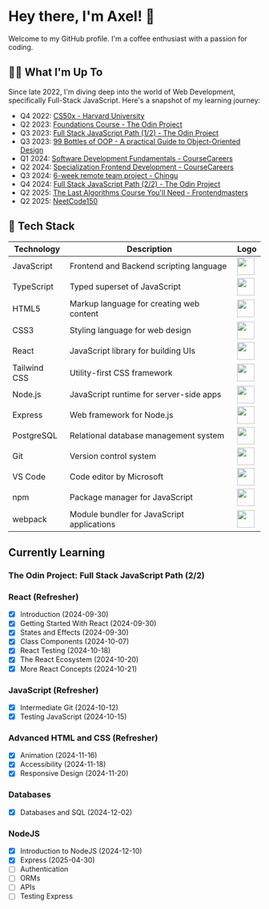 # Hey there, I'm Axel! 👋

Welcome to my GitHub profile. I'm a coffee enthusiast with a passion for coding.

## 🧑‍💻 What I'm Up To

Since late 2022, I'm diving deep into the world of Web Development, specifically Full-Stack JavaScript. Here's a snapshot of my learning journey:

- Q4 2022: [CS50x - Harvard University](https://cs50.harvard.edu/x/2022/)
- Q2 2023: [Foundations Course - The Odin Project](https://www.theodinproject.com/paths/foundations/courses/foundations)
- Q3 2023: [Full Stack JavaScript Path (1/2) - The Odin Project](https://www.theodinproject.com/paths/full-stack-javascript)
- Q3 2023: [99 Bottles of OOP - A practical Guide to Object-Oriented Design](https://sandimetz.com/99bottles)
- Q1 2024: [Software Development Fundamentals - CourseCareers](https://coursecareers.com/courses/explore/software-dev-fundamentals)
- Q2 2024: [Specialization Frontend Development - CourseCareers](https://coursecareers.com/courses/explore/software-dev-fundamentals)
- Q3 2024: [6-week remote team project - Chingu](https://www.chingu.io/howItWorks)
- Q4 2024: [Full Stack JavaScript Path (2/2) - The Odin Project](https://www.theodinproject.com/paths/full-stack-javascript)
- Q2 2025: [The Last Algorithms Course You'll Need - Frontendmasters](https://frontendmasters.com/courses/algorithms/)
- Q2 2025: [NeetCode150](https://neetcode.io/)

## 🧱 Tech Stack

| Technology       | Description                                  | Logo                                                                                   |
|------------------|----------------------------------------------|----------------------------------------------------------------------------------------|
| JavaScript       | Frontend and Backend scripting language      | <img src="https://www.svgrepo.com/show/303206/javascript-logo.svg" width="35">         |
| TypeScript       | Typed superset of JavaScript                 | <img src="https://www.svgrepo.com/show/374146/typescript-official.svg" width="35">     |
| HTML5            | Markup language for creating web content     | <img src="https://www.svgrepo.com/show/452228/html-5.svg" width="35">                  |
| CSS3             | Styling language for web design              | <img src="https://www.svgrepo.com/show/452185/css-3.svg" width="35">                   |
| React            | JavaScript library for building UIs          | <img src="https://www.svgrepo.com/show/452092/react.svg" width="35">                   |
| Tailwind CSS     | Utility-first CSS framework                  | <img src="https://www.svgrepo.com/show/374118/tailwind.svg" width="35">                |
| Node.js          | JavaScript runtime for server-side apps      | <img src="https://www.svgrepo.com/show/354119/nodejs-icon.svg" width="35">             |
| Express          | Web framework for Node.js                    | <img src="https://www.svgrepo.com/show/330398/express.svg" width="35">                 |
| PostgreSQL       | Relational database management system        | <img src="https://www.svgrepo.com/show/354200/postgresql.svg" width="35">         |
| Git              | Version control system                       | <img src="https://www.svgrepo.com/show/303548/git-icon-logo.svg" width="35">           |
| VS Code          | Code editor by Microsoft                     | <img src="https://www.svgrepo.com/show/303535/visual-studio-code-logo.svg" width="35"> |
| npm              | Package manager for JavaScript               | <img src="https://www.svgrepo.com/show/452077/npm.svg" width="35">                     |
| webpack          | Module bundler for JavaScript applications   | <img src="https://www.svgrepo.com/show/354552/webpack.svg" width="35">                 |

## Currently Learning

### The Odin Project: Full Stack JavaScript Path (2/2)

### React (Refresher)
- [x] Introduction (2024-09-30)
- [x] Getting Started With React (2024-09-30)
- [x] States and Effects (2024-09-30)
- [x] Class Components (2024-10-07)
- [x] React Testing (2024-10-18)
- [x] The React Ecosystem (2024-10-20)
- [x] More React Concepts (2024-10-21)

### JavaScript (Refresher)
- [x] Intermediate Git (2024-10-12)
- [x] Testing JavaScript (2024-10-15)

### Advanced HTML and CSS (Refresher)
- [x] Animation (2024-11-16)
- [x] Accessibility (2024-11-18)
- [x] Responsive Design (2024-11-20)

### Databases
- [x] Databases and SQL (2024-12-02)

### NodeJS
- [x] Introduction to NodeJS (2024-12-10)
- [x] Express (2025-04-30)
- [ ] Authentication
- [ ] ORMs
- [ ] APIs
- [ ] Testing Express

<!-- Feel free to check out the repositories for more details about my projects and progress! -->
